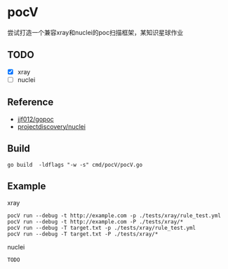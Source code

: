 # pocV
尝试打造一个兼容xray和nuclei的poc扫描框架，某知识星球作业

## TODO
- [x] xray
- [ ] nuclei

## Reference
- [jjf012/gopoc](https://github.com/jjf012/gopoc)
- [projectdiscovery/nuclei](https://github.com/projectdiscovery/nuclei)

## Build
```
go build  -ldflags "-w -s" cmd/pocV/pocV.go
```

## Example
xray
```
pocV run --debug -t http://example.com -p ./tests/xray/rule_test.yml
pocV run --debug -t http://example.com -P ./tests/xray/*
pocV run --debug -T target.txt -p ./tests/xray/rule_test.yml
pocV run --debug -T target.txt -P ./tests/xray/*
```
nuclei
```
TODO
```